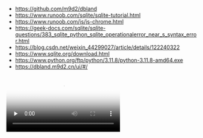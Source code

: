 - https://github.com/m9d2/dbland
- https://www.runoob.com/sqlite/sqlite-tutorial.html
- https://www.runoob.com/js/js-chrome.html
- https://geek-docs.com/sqlite/sqlite-questions/383_sqlite_python_sqlite_operationalerror_near_s_syntax_error.html
- https://blog.csdn.net/weixin_44299027/article/details/122240322
- https://www.sqlite.org/download.html
- https://www.python.org/ftp/python/3.11.8/python-3.11.8-amd64.exe
- https://dbland.m9d2.cn/ui/#/
<video id="video" controls="" preload="none" poster="封面">
      <source id="mp4" src="https://www.yuque.com/r/note/779bb707-e920-44fa-8968-d9fdfbabadec?#《LINCOLN-LCL 的小记》" type="video/mp4">
</videos>
